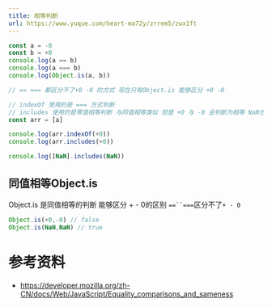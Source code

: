 ```yaml
---
title: 相等判断
url: https://www.yuque.com/heart-ma72y/zrrem5/zwx1ft
---
```


```javascript
const a = -0
const b = +0
console.log(a == b)
console.log(a === b)
console.log(Object.is(a, b))

// == === 都区分不了+0 -0 的方式 现在只有Object.is 能够区分 +0 -0

// indexOf 使用的是 === 方式判断
// includes 使用的是零值相等判断 与同值相等类似 但是 +0 与 -0 会判断为相等 NaN也会判断为相等
const arr = [a]

console.log(arr.indexOf(+0))
console.log(arr.includes(+0))

console.log([NaN].includes(NaN))

```



## 同值相等Object.is

Object.is 是同值相等的判断 能够区分 + - 0的区别 `==``===`区分不了`+ - 0`

```javascript
Object.is(+0,-0) // false
Object.is(NaN,NaN) // true
```



# 参考资料

- <https://developer.mozilla.org/zh-CN/docs/Web/JavaScript/Equality_comparisons_and_sameness>
